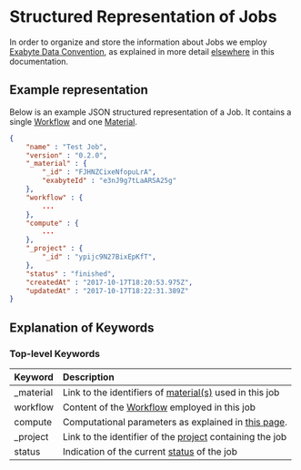 # Structured Representation of Jobs

In order to organize and store the information about Jobs we employ [Exabyte Data Convention](../data-structured/overview.md), as explained in more detail [elsewhere](../entities-general/data.md) in this documentation.

## Example representation

Below is an example JSON structured representation of a Job. It contains a single [Workflow](../workflows/overview.md) and one [Material](../materials/overview.md).

```json
{
    "name" : "Test Job",
    "version" : "0.2.0",
    "_material" : {
        "_id" : "FJHNZCixeNfopuLrA",
        "exabyteId" : "e3nJ9g7tLaARSA25g"
    },
    "workflow" : {
        ...
    },
    "compute" : {
        ...
    },
    "_project" : {
        "_id" : "ypijc9N27BixEpKfT",
    },
    "status" : "finished",
    "createdAt" : "2017-10-17T18:20:53.975Z",
    "updatedAt" : "2017-10-17T18:22:31.389Z"
}
```

## Explanation of Keywords

### Top-level Keywords

| Keyword    |   Description      |  
| :-------- |:----------- |
| _material |  Link to the identifiers of [material(s)](../materials/data.md) used in this job   | 
| workflow |  Content of the [Workflow](../workflows/data.md) employed in this job | 
| compute | Computational parameters as explained in [this page](../infrastructure/compute/data.md). |
| _project  | Link to the identifier of the [project](projects.md) containing the job  |
| status |   Indication of the current [status](status.md) of the job |  
